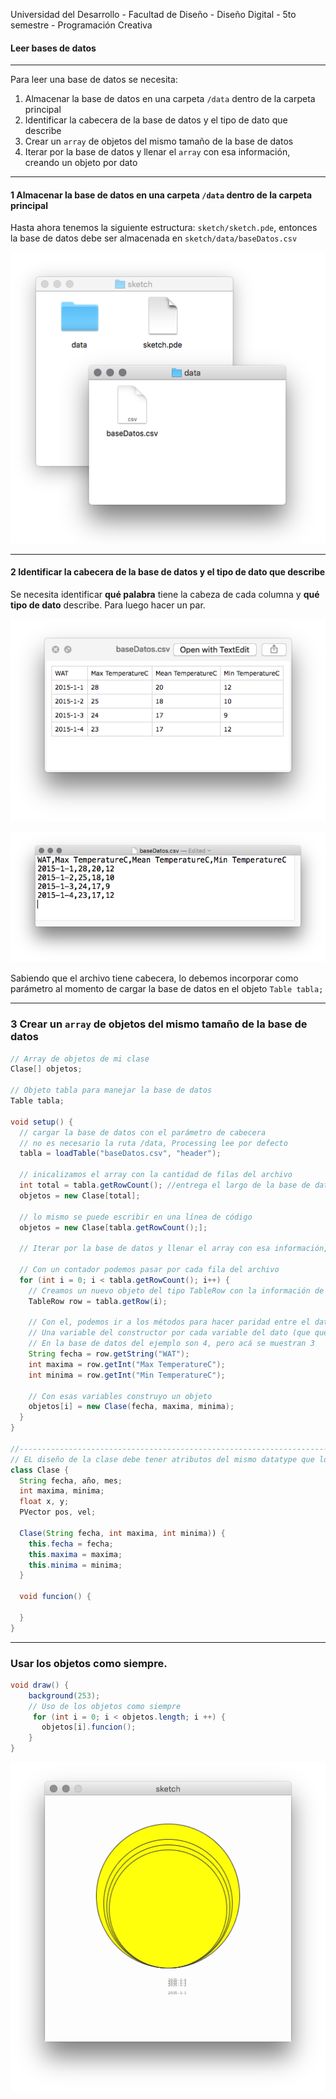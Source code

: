Universidad del Desarrollo - Facultad de Diseño - Diseño Digital - 5to semestre - Programación Creativa

#### Leer bases de datos

------

Para leer una base de datos se necesita:

1. Almacenar la base de datos en una carpeta `/data` dentro de la carpeta principal
2. Identificar la cabecera de la base de datos y el tipo de dato que describe
3. Crear un `array` de objetos del mismo tamaño de la base de datos
4. Iterar por la base de datos y llenar el `array` con esa información, creando un objeto por dato

------

#### 1 Almacenar la base de datos en una carpeta `/data` dentro de la carpeta principal

Hasta ahora tenemos la siguiente estructura: `sketch/sketch.pde`, entonces la base de datos debe ser almacenada en `sketch/data/baseDatos.csv` 

![data](_screenshots/data.png)

------

#### 2 Identificar la cabecera de la base de datos y el tipo de dato que describe

Se necesita identificar **qué palabra** tiene la cabeza de cada columna y **qué tipo de dato** describe. Para luego hacer un par.

![2_csv](_screenshots/2_csv.png)

![2_csv](_screenshots/2_cvstxt.png)

Sabiendo que el archivo tiene cabecera, lo debemos incorporar como parámetro al momento de cargar la base de datos en el objeto `Table tabla;` 



------

### 3 Crear un `array` de objetos del mismo tamaño de la base de datos



```java
// Array de objetos de mi clase
Clase[] objetos;

// Objeto tabla para manejar la base de datos
Table tabla;

void setup() {
  // cargar la base de datos con el parámetro de cabecera
  // no es necesario la ruta /data, Processing lee por defecto
  tabla = loadTable("baseDatos.csv", "header");

  // inicalizamos el array con la cantidad de filas del archivo
  int total = tabla.getRowCount(); //entrega el largo de la base de datos
  objetos = new Clase[total]; 

  // lo mismo se puede escribir en una línea de código
  objetos = new Clase[tabla.getRowCount();]; 

  // Iterar por la base de datos y llenar el array con esa información, creando un objeto por dato

  // Con un contador podemos pasar por cada fila del archivo
  for (int i = 0; i < tabla.getRowCount(); i++) {
	// Creamos un nuevo objeto del tipo TableRow con la información de cada fila
    TableRow row = tabla.getRow(i);

	// Con el, podemos ir a los métodos para hacer paridad entre el dato y el constructor		// La paridad debe ser exacta en caracteres
	// Una variable del constructor por cada variable del dato (que queramos)
    // En la base de datos del ejemplo son 4, pero acá se muestran 3
    String fecha = row.getString("WAT");
    int maxima = row.getInt("Max TemperatureC");
    int minima = row.getInt("Min TemperatureC");
    
    // Con esas variables construyo un objeto
    objetos[i] = new Clase(fecha, maxima, minima);
  }
}

//-----------------------------------------------------------------------------------//
// EL diseño de la clase debe tener atributos del mismo datatype que los de la base de datos
class Clase {
  String fecha, año, mes;
  int maxima, minima;
  float x, y;
  PVector pos, vel;

  Clase(String fecha, int maxima, int minima)) {
    this.fecha = fecha;
    this.maxima = maxima;
    this.minima = minima;
  }

  void funcion() {
    
  }
}

```



------

### Usar los objetos como siempre.

```java
void draw() {
	background(253);
	// Uso de los objetos como siempre
	 for (int i = 0; i < objetos.length; i ++) {
	   objetos[i].funcion();
	}
}
```

![5_objetos](_screenshots/5_objetos.png)

